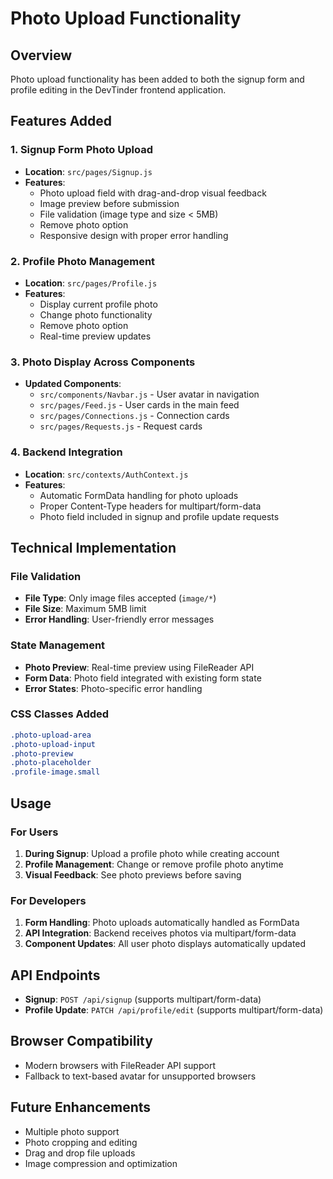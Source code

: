 # Photo Upload Functionality

## Overview
Photo upload functionality has been added to both the signup form and profile editing in the DevTinder frontend application.

## Features Added

### 1. Signup Form Photo Upload
- **Location**: `src/pages/Signup.js`
- **Features**:
  - Photo upload field with drag-and-drop visual feedback
  - Image preview before submission
  - File validation (image type and size < 5MB)
  - Remove photo option
  - Responsive design with proper error handling

### 2. Profile Photo Management
- **Location**: `src/pages/Profile.js`
- **Features**:
  - Display current profile photo
  - Change photo functionality
  - Remove photo option
  - Real-time preview updates

### 3. Photo Display Across Components
- **Updated Components**:
  - `src/components/Navbar.js` - User avatar in navigation
  - `src/pages/Feed.js` - User cards in the main feed
  - `src/pages/Connections.js` - Connection cards
  - `src/pages/Requests.js` - Request cards

### 4. Backend Integration
- **Location**: `src/contexts/AuthContext.js`
- **Features**:
  - Automatic FormData handling for photo uploads
  - Proper Content-Type headers for multipart/form-data
  - Photo field included in signup and profile update requests

## Technical Implementation

### File Validation
- **File Type**: Only image files accepted (`image/*`)
- **File Size**: Maximum 5MB limit
- **Error Handling**: User-friendly error messages

### State Management
- **Photo Preview**: Real-time preview using FileReader API
- **Form Data**: Photo field integrated with existing form state
- **Error States**: Photo-specific error handling

### CSS Classes Added
```css
.photo-upload-area
.photo-upload-input
.photo-preview
.photo-placeholder
.profile-image.small
```

## Usage

### For Users
1. **During Signup**: Upload a profile photo while creating account
2. **Profile Management**: Change or remove profile photo anytime
3. **Visual Feedback**: See photo previews before saving

### For Developers
1. **Form Handling**: Photo uploads automatically handled as FormData
2. **API Integration**: Backend receives photos via multipart/form-data
3. **Component Updates**: All user photo displays automatically updated

## API Endpoints
- **Signup**: `POST /api/signup` (supports multipart/form-data)
- **Profile Update**: `PATCH /api/profile/edit` (supports multipart/form-data)

## Browser Compatibility
- Modern browsers with FileReader API support
- Fallback to text-based avatar for unsupported browsers

## Future Enhancements
- Multiple photo support
- Photo cropping and editing
- Drag and drop file uploads
- Image compression and optimization
